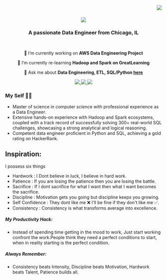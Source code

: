 
<img align="right" src="https://visitor-badge.laobi.icu/badge?page_id=kaushikvarman.kaushikvarman" />

<h1 align="center">
    <img src="https://readme-typing-svg.herokuapp.com/?font=Righteous&size=35&center=true&vCenter=true&width=500&height=70&duration=4000&lines=Hi+There!+👋;+I'm+Kaushik+Varma!;" />
</h1>

<h3 align="center">A passionate Data Engineer from Chicago, IL </h3>

<br/>

<div align="center">
 
 🔭 I’m currently working on **AWS Data Engineering Project**
 
 🌱 I’m currently re-learning **Hadoop and Spark on GreatLearning**

💬 Ask me about **Data Engineering, ETL, SQL/Python [here](https://github.com/kaushikvarman/kaushikvarman/issues)**

 </div>                                                                                                                                                                 
<div align="center"> 
  <a href="mailto:kv-nandimandalam@wiu.edu">
    <img src="https://img.shields.io/badge/Gmail-333333?style=for-the-badge&logo=gmail&logoColor=red" />
  </a>
  <a href="https://linkedin.com/in/kaushi3886" target="_blank">
    <img src="https://img.shields.io/badge/LinkedIn-0077B5?style=for-the-badge&logo=linkedin&logoColor=white" target="_blank" />
  </a>
  <a href="https://kaushi.vercel.app" target="_blank">
     <img src="https://img.shields.io/badge/Portfolio-FF5722?style=for-the-badge&logo=todoist&logoColor=white" target="_blank" /> <!-- sqlite, safari, google-chrome are other good icon options -->
  </a>
</div>

### My Self :technologist:
- Master of science in computer science with professional experience as a Data Engineer.
- Extensive hands-on experience with Hadoop and Spark ecosystems, coupled with a track record of successfully solving 300+ real-world SQL challenges, showcasing a strong analytical and logical reasoning.
- Competent data engineer proficient in Python and SQL, achieving a gold rating on HackerRank.

## Inspiration: 
I possess six things <br>
- Hardwork  : I Dont believe in luck, I believe in hard work.
- Patience  : If you are losing the patience then you are losing the battle.
- Sacrifice : If I dont sacrifice for what I want then what I want becomes the sacrifice.
- Discipline : Motivation gets you going but discipline keeps you growing.
- Self Confidence : They dont like me :x: I'll be fine if they don't like me :white_check_mark:.
- Consistency : Consistency is what transforms average into excellence.

##### My Productivity Hack:
- Instead of spending time getting in the mood to work, Just start working confront the work.People think they need a perfect conditions to start, when in reality starting is the perfect condition.

##### Always Remember:
- Consistency beats Intensity, Discipline beats Motivation, Hardwork beats Talent, Patience builds all. 

  


